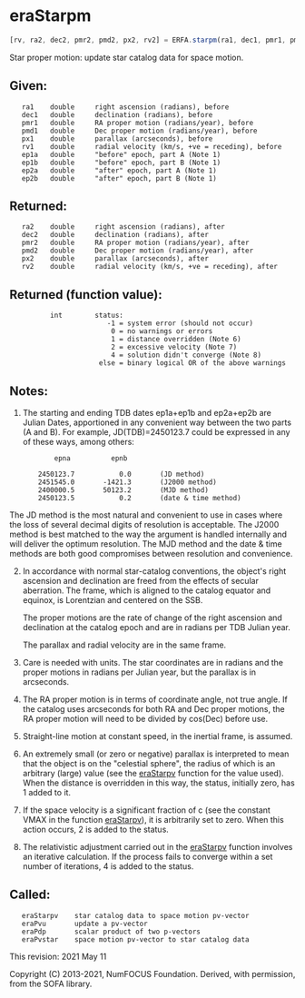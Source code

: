 # eraStarpm

```js
[rv, ra2, dec2, pmr2, pmd2, px2, rv2] = ERFA.starpm(ra1, dec1, pmr1, pmd1, px1, rv1, ep1a, ep1b, ep2a, ep2b)
```

Star proper motion:  update star catalog data for space motion.

## Given:
```
   ra1    double     right ascension (radians), before
   dec1   double     declination (radians), before
   pmr1   double     RA proper motion (radians/year), before
   pmd1   double     Dec proper motion (radians/year), before
   px1    double     parallax (arcseconds), before
   rv1    double     radial velocity (km/s, +ve = receding), before
   ep1a   double     "before" epoch, part A (Note 1)
   ep1b   double     "before" epoch, part B (Note 1)
   ep2a   double     "after" epoch, part A (Note 1)
   ep2b   double     "after" epoch, part B (Note 1)
```

## Returned:
```
   ra2    double     right ascension (radians), after
   dec2   double     declination (radians), after
   pmr2   double     RA proper motion (radians/year), after
   pmd2   double     Dec proper motion (radians/year), after
   px2    double     parallax (arcseconds), after
   rv2    double     radial velocity (km/s, +ve = receding), after
```

## Returned (function value):
```
          int        status:
                        -1 = system error (should not occur)
                         0 = no warnings or errors
                         1 = distance overridden (Note 6)
                         2 = excessive velocity (Note 7)
                         4 = solution didn't converge (Note 8)
                      else = binary logical OR of the above warnings
```

## Notes:

1) The starting and ending TDB dates ep1a+ep1b and ep2a+ep2b are
   Julian Dates, apportioned in any convenient way between the two
   parts (A and B).  For example, JD(TDB)=2450123.7 could be
   expressed in any of these ways, among others:

```
           epna          epnb

       2450123.7           0.0       (JD method)
       2451545.0       -1421.3       (J2000 method)
       2400000.5       50123.2       (MJD method)
       2450123.5           0.2       (date & time method)
```

   The JD method is the most natural and convenient to use in
   cases where the loss of several decimal digits of resolution
   is acceptable.  The J2000 method is best matched to the way
   the argument is handled internally and will deliver the
   optimum resolution.  The MJD method and the date & time methods
   are both good compromises between resolution and convenience.

2) In accordance with normal star-catalog conventions, the object's
   right ascension and declination are freed from the effects of
   secular aberration.  The frame, which is aligned to the catalog
   equator and equinox, is Lorentzian and centered on the SSB.

   The proper motions are the rate of change of the right ascension
   and declination at the catalog epoch and are in radians per TDB
   Julian year.

   The parallax and radial velocity are in the same frame.

3) Care is needed with units.  The star coordinates are in radians
   and the proper motions in radians per Julian year, but the
   parallax is in arcseconds.

4) The RA proper motion is in terms of coordinate angle, not true
   angle.  If the catalog uses arcseconds for both RA and Dec proper
   motions, the RA proper motion will need to be divided by cos(Dec)
   before use.

5) Straight-line motion at constant speed, in the inertial frame,
   is assumed.

6) An extremely small (or zero or negative) parallax is interpreted
   to mean that the object is on the "celestial sphere", the radius
   of which is an arbitrary (large) value (see the [eraStarpv][1]
   function for the value used).  When the distance is overridden in
   this way, the status, initially zero, has 1 added to it.

7) If the space velocity is a significant fraction of c (see the
   constant VMAX in the function [eraStarpv][1]), it is arbitrarily set
   to zero.  When this action occurs, 2 is added to the status.

8) The relativistic adjustment carried out in the [eraStarpv][1] function
   involves an iterative calculation.  If the process fails to
   converge within a set number of iterations, 4 is added to the
   status.

## Called:
```
   eraStarpv    star catalog data to space motion pv-vector
   eraPvu       update a pv-vector
   eraPdp       scalar product of two p-vectors
   eraPvstar    space motion pv-vector to star catalog data
```

This revision:  2021 May 11

Copyright (C) 2013-2021, NumFOCUS Foundation.
Derived, with permission, from the SOFA library.


[1]: era.starpv.md
